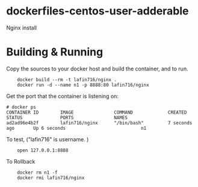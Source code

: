 # dockerfiles-centos-user-adderable
Nginx install

# Building & Running

Copy the sources to your docker host and build the container, and to run.
```
	docker build --rm -t lafin716/nginx .
	docker run -d --name n1 -p 8888:80 lafin716/nginx
```
Get the port that the container is listening on:

```
# docker ps
CONTAINER ID        IMAGE               COMMAND             CREATED             STATUS              PORTS               NAMES
ad2ad96e4b2f        lafin716/nginx      "/bin/bash"         7 seconds ago       Up 6 seconds                            n1
```

To test, ("lafin716" is username. )
```
	open 127.0.0.1:8888
```
To Rollback
```
    docker rm n1 -f
    docker rmi lafin716/nginx
```
